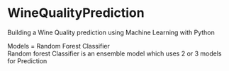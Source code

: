 # WineQualityPrediction
Building a Wine Quality prediction using Machine Learning with Python<br />

Models = Random Forest Classifier<br />
Random forest Classifier is an ensemble model which uses 2 or 3 models for Prediction
